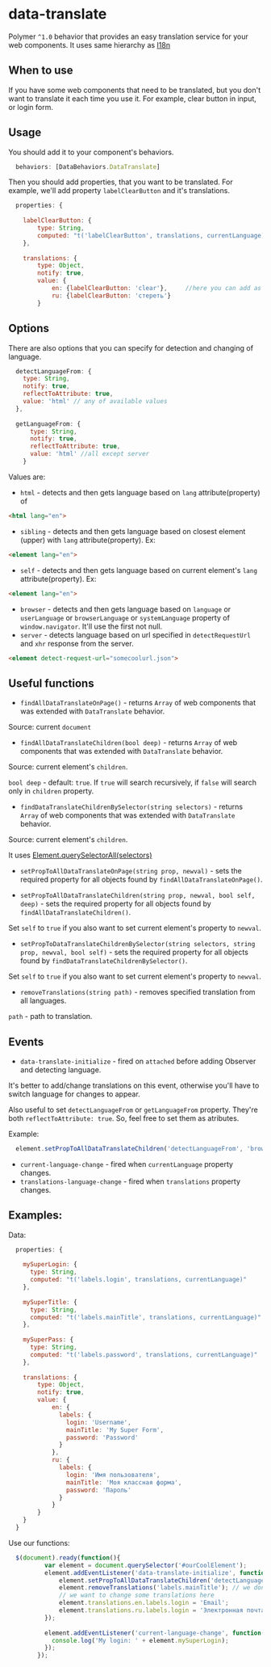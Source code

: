 # data-translate
Polymer `^1.0` behavior that provides an easy translation service for your web components.
It uses same hierarchy as [I18n](https://github.com/svenfuchs/i18n)

## When to use

If you have some web components that need to be translated, but you don't want to translate it each time you use it.
For example, clear button in input, or login form.

## Usage

You should add it to your component's behaviors.

```javascript
  behaviors: [DataBehaviors.DataTranslate]
  ```
  
Then you should add properties, that you want to be translated. For example, we'll add property `labelClearButton` and it's translations.

```javascript
  properties: {
  
    labelClearButton: {
        type: String,
        computed: "t('labelClearButton', translations, currentLanguage)"  //you have to specify name of property and 2 required arguments :translations, currentLanguage, which are required for notify changes events
    },
    
    translations: {
        type: Object,
        notify: true,
        value: {
            en: {labelClearButton: 'clear'},     //here you can add as many translations as you want
            ru: {labelClearButton: 'стереть'}
        }
  ```
## Options

There are also options that you can specify for detection and changing of language.

```javascript
  detectLanguageFrom: {
    type: String,
    notify: true,
    reflectToAttribute: true,
    value: 'html' // any of available values
  },
  
  getLanguageFrom: {
      type: String,
      notify: true,
      reflectToAttribute: true,
      value: 'html' //all except server
    }
   ```
Values are:
* `html` - detects and then gets language based on `lang` attribute(property) of
```html
<html lang="en">
```
* `sibling` - detects and then gets language based on closest element (upper) with `lang` attribute(property).  Ex:
```html
<element lang="en">
```
* `self` - detects and then gets language based on current element's `lang` attribute(property). Ex:
```html
<element lang="en">
```
* `browser` - detects and then gets language based on `language` or `userLanguage` or `browserLanguage` or `systemLanguage` property of `window.navigator`. It'll use the first not null.
* `server` - detects language based on url specified in `detectRequestUrl` and `xhr` response from the server.
```html
<element detect-request-url="somecoolurl.json">
```

## Useful functions

* `findAllDataTranslateOnPage()` - returns `Array` of web components that was extended with `DataTranslate` behavior. 

Source: current `document`

* `findAllDataTranslateChildren(bool deep)` - returns `Array` of web components that was extended with `DataTranslate` behavior.

Source: current element's `children`.

`bool deep` - default: `true`. If `true` will search recursively, if `false` will search only in `children` property.

* `findDataTranslateChildrenBySelector(string selectors)` - returns `Array` of web components that was extended with `DataTranslate` behavior. 

Source: current element's `children`. 

It uses [Element.querySelectorAll(selectors)](https://developer.mozilla.org/en-US/docs/Web/API/Element/querySelectorAll)

* `setPropToAllDataTranslateOnPage(string prop, newval)` - sets the required property for all objects found by `findAllDataTranslateOnPage()`.

* `setPropToAllDataTranslateChildren(string prop, newval, bool self, deep)` - sets the required property for all objects found by `findAllDataTranslateChildren()`. 

Set `self` to `true` if you also want to set current element's property to `newval`.

* `setPropToDataTranslateChildrenBySelector(string selectors, string prop, newval, bool self)` - sets the required property for all objects found by `findDataTranslateChildrenBySelector()`. 

Set `self` to `true` if you also want to set current element's property to `newval`.

* `removeTranslations(string path)` - removes specified translation from all languages.

`path` - path to translation.

## Events

* `data-translate-initialize` - fired on `attached` before adding Observer and detecting language.

It's better to add/change translations on this event, otherwise you'll have to switch language for changes to appear.

Also useful to set `detectLanguageFrom` or `getLanguageFrom` property. They're both `reflectToAttribute: true`. So, feel free to set them as atributes.

Example:
```javascript
  element.setPropToAllDataTranslateChildren('detectLanguageFrom', 'browser', true);
```

* `current-language-change` - fired when `currentLanguage` property changes.
* `translations-language-change` - fired when `translations` property changes.

## Examples:

Data:

```javascript
  properties: {
  
    mySuperLogin: {
      type: String,
      computed: "t('labels.login', translations, currentLanguage)"
    },
    
    mySuperTitle: {
      type: String,
      computed: "t('labels.mainTitle', translations, currentLanguage)"
    },
    
    mySuperPass: {
      type: String,
      computed: "t('labels.password', translations, currentLanguage)"
    },
  
    translations: {
        type: Object,
        notify: true,
        value: {
            en: {
              labels: {
                login: 'Username',
                mainTitle: 'My Super Form',
                password: 'Password'
              }
            },
            ru: {
              labels: {
                login: 'Имя пользователя',
                mainTitle: 'Моя классная форма',
                password: 'Пароль'
              }
            }
        }
    }
  }
```

Use our functions: 
```javascript
  $(document).ready(function(){
          var element = document.querySelector('#ourCoolElement');
          element.addEventListener('data-translate-initialize', function(e) {
              element.setPropToAllDataTranslateChildren('detectLanguageFrom', 'browser', true); // when page is loading  we're detecting our language from user's browser.
              element.removeTranslations('labels.mainTitle'); // we don't want labels.mainTitle to show up
              // we want to change some translations here
              element.translations.en.labels.login = 'Email';
              element.translations.ru.labels.login = 'Электронная почта';
          });
          
          element.addEventListener('current-language-change', function(e) {
            console.log('My login: ' + element.mySuperLogin);
          });
        });
```
